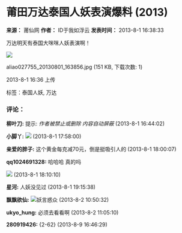 # 莆田万达泰国人妖表演爆料 (2013)

**来源：** 莆仙网
**作者：** ID于我如浮云
**发表时间：** 2013-8-1 16:38:33

万达明天有泰国大咪咪人妖表演啊！

![](https://imgbbs.0594.com/forum/201308/01/163649r9rkrvc5xwqvxcvr.jpg)

aliao027755_20130801_163856.jpg (151 KB, 下载次数: 1)

2013-8-1 16:36 上传

标签：泰国人妖, 万达

### 评论：

**柳叶刀:** 提示: *作者被禁止或删除 内容自动屏蔽* (2013-8-1 16:44:02)

**小脚丫:** ![](https://staticbbs.0594.com/image/smiley/ptfdc/10.gif) (2013-8-1 17:58:00)

**亲爱的胖子:** 这个黄金每克减70元，倒是挺吸引人的 (2013-8-1 18:00:07)

**qq1024691328:** 哈哈哈 真的吗

![](https://imgbbs.0594.com/common/cf/115519qtw4ud4euaoo1olc.jpg) (2013-8-1 18:10:10)

**星河:** 人妖没见过 (2013-8-1 19:15:38)

**飘飘欲仙:** ![](https://staticbbs.0594.com/image/smiley/1/85.gif)妖言惑众 (2013-8-2 10:50:32)

**ukyo_hung:** 必须去看看啊 (2013-8-2 11:05:10)

**280919426:** {2-62} (2013-8-9 16:46:29)
